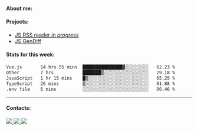 #### About me:

#### Projects:
- [JS RSS reader *in progress*](https://github.com/GKoil/frontend-project-lvl3)
- [JS GenDiff](https://github.com/GKoil/GenDiff)

#### Stats for this week:
<!--START_SECTION:waka-->

```txt
Vue.js       14 hrs 55 mins  ███████████████▓░░░░░░░░░   62.23 %
Other        7 hrs           ███████▒░░░░░░░░░░░░░░░░░   29.18 %
JavaScript   1 hr 15 mins    █▒░░░░░░░░░░░░░░░░░░░░░░░   05.25 %
TypeScript   26 mins         ▒░░░░░░░░░░░░░░░░░░░░░░░░   01.88 %
.env file    6 mins          ░░░░░░░░░░░░░░░░░░░░░░░░░   00.46 %
```

<!--END_SECTION:waka-->
---
#### Contacts:

<a target='_blank' title='LinkedIn' href="https://www.linkedin.com/in/gkoil/">
  <img src="https://img.shields.io/badge/LinkedIn-0077B5?style=for-the-badge&logo=linkedin&logoColor=white" />
</a>
<a target='_blank' title='Telegram' href="https://t.me/gkoil">
  <img src="https://img.shields.io/badge/Telegram-2CA5E0?style=for-the-badge&logo=telegram&logoColor=white" />
</a>
<a target='_blank' title='Gmail' href="mailto: gk.grigorev@gmail.com">
  <img src="https://img.shields.io/badge/Gmail-D14836?style=for-the-badge&logo=gmail&logoColor=white" />
</a>

